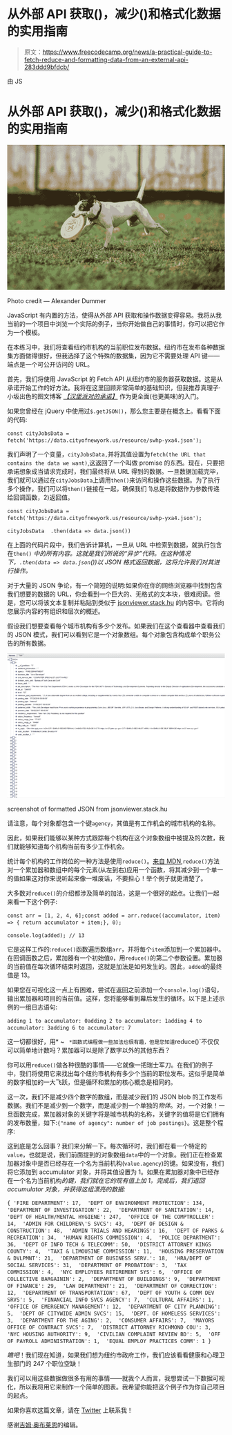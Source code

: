 # 从外部 API 获取()，减少()和格式化数据的实用指南

> 原文：<https://www.freecodecamp.org/news/a-practical-guide-to-fetch-reduce-and-formatting-data-from-an-external-api-283ddd9bfdcb/>

由 JS

# 从外部 API 获取()，减少()和格式化数据的实用指南

![1*nROAmzDLiFCLQ9z7pMx8Wg](img/d4e26fbec5305a777f26b5141ad160db.png)

Photo credit — Alexander Dummer

JavaScript 有内置的方法，使得从外部 API 获取和操作数据变得容易。我将从我当前的一个项目中浏览一个实际的例子，当你开始做自己的事情时，你可以把它作为一个模板。

在本练习中，我们将查看纽约市机构的当前职位发布数据。纽约市在发布各种数据集方面做得很好，但我选择了这个特殊的数据集，因为它不需要处理 API 键——端点是一个可公开访问的 URL。

首先，我们将使用 JavaScript 的 Fetch API 从纽约市的服务器获取数据。这是从承诺开始工作的好方法。我将在这里回顾非常简单的基础知识，但我推荐真理子·小坂出色的图文博客 [*【汉堡派对的承诺】*](http://kosamari.com/notes/the-promise-of-a-burger-party) 作为更全面(也更美味)的入门。

如果您曾经在 jQuery 中使用过`$.getJSON()`，那么您主要是在概念上。看看下面的代码:

```
const cityJobsData =   fetch('https://data.cityofnewyork.us/resource/swhp-yxa4.json');
```

我们声明了一个变量，`cityJobsData,`并将其值设置为`fetch(the URL that contains the data we want)`,这返回了一个叫做 promise 的东西。现在，只要把承诺想象成当请求完成时，我们最终将从 URL 得到的数据。一旦数据加载完毕，我们就可以通过在`cityJobsData`上调用`then()`来访问和操作这些数据。为了执行多个操作，我们可以将`then()`链接在一起，确保我们 1)总是将数据作为参数传递给回调函数，2)返回值。

```
const cityJobsData = fetch('https://data.cityofnewyork.us/resource/swhp-yxa4.json');
```

```
cityJobsData  .then(data => data.json())
```

在上面的代码片段中，我们告诉计算机，一旦从 URL 中检索到数据，就执行包含在`then()` *中的所有内容。这就是我们所说的“异步”代码。在这种情况下，`.then(data => data.json`())以 JSON 格式返回数据，这将允许我们对其进行操作。*

对于大量的 JSON 争论，有一个简短的说明:如果你在你的网络浏览器中找到包含我们想要的数据的 URL，你会看到一个巨大的、无格式的文本块，很难阅读。但是，您可以将该文本复制并粘贴到类似于 [jsonviewer.stack.hu](http://jsonviewer.stack.hu/) 的内容中。它将向您展示内容的有组织和层次的概述。

假设我们想要查看每个城市机构有多少个发布。如果我们在这个查看器中查看我们的 JSON 模式，我们可以看到它是一个对象数组。每个对象包含构成单个职务公告的所有数据。

![1*RoXGqr-4JSiGhkfeZvMa0w](img/234c651172b839fdcf8692368cd7fc33.png)

screenshot of formatted JSON from jsonviewer.stack.hu

请注意，每个对象都包含一个键`agency`，其值是有工作机会的城市机构的名称。

因此，如果我们能够以某种方式跟踪每个机构在这个对象数组中被提及的次数，我们就能够知道每个机构当前有多少工作机会。

统计每个机构的工作岗位的一种方法是使用`reduce()`。[来自 MDN](https://developer.mozilla.org/en-US/docs/Web/JavaScript/Reference/Global_Objects/Array/Reduce?v=example),`reduce()`方法对一个累加器和数组中的每个元素(从左到右)应用一个函数，将其减少到一个单一的值如果这对你来说听起来像一堆废话，不要担心！举个例子就更清楚了。

大多数对`reduce()`的介绍都涉及简单的加法，这是一个很好的起点。让我们一起来看一下这个例子:

```
const arr = [1, 2, 4, 6];const added = arr.reduce((accumulator, item) => { return accumulator + item;}, 0);
```

```
console.log(added); // 13
```

它是这样工作的:`reduce()`函数遍历数组`arr`，并将每个`item`添加到一个累加器中。在回调函数之后，累加器有一个初始值`0`，用`reduce()`的第二个参数设置。累加器的当前值在每次循环结束时返回，这就是加法是如何发生的。因此，`added`的最终值是 13。

如果您在可视化这一点上有困难，尝试在返回之前添加一个`console.log()`语句，输出累加器和项目的当前值。这样，您将能够看到幕后发生的循环。以下是上述示例的一组日志语句:

```
adding 1 to accumulator: 0adding 2 to accumulator: 1adding 4 to accumulator: 3adding 6 to accumulator: 7
```

这一切都很好，用* ~ ` *函数式编程做一些加法也很有趣，但是您知道`reduce()`不仅仅可以简单地计数吗？累加器可以是除了数字以外的其他东西？

你可以用`reduce()`做各种很酷的事情——它就像一把瑞士军刀。在我们的例子中，我们将使用它来找出每个纽约市机构有多少个当前的职位发布。这似乎是简单的数字相加的一大飞跃，但是循环和累加的核心概念是相同的。

这一次，我们不是减少四个数字的数组，而是减少我们的 JSON blob 的工作发布数据。我们不是减少到一个数字，而是减少到一个单独的*物体*。对，一个对象！一旦函数完成，累加器对象的关键字将是城市机构的名称，关键字的值将是它们拥有的发布数量，如下:`{"name of agency": number of job postings}`。这是整个程序:

这到底是怎么回事？我们来分解一下。每次循环时，我们都在看一个特定的`value`，也就是说，我们前面提到的对象数组`data`中的一个对象。我们正在检查累加器对象中是否已经存在一个名为当前机构(`value.agency`)的键。如果没有，我们将它添加到 accumulator 对象，并将其值设置为 1。如果在累加器对象中已经存在一个名为当前机构*的键，我们就在它的现有值上加 1。完成后，我们返回 accumulator 对象，并获得这组漂亮的数据:*

```
{ 'FIRE DEPARTMENT': 17,  'DEPT OF ENVIRONMENT PROTECTION': 134,  'DEPARTMENT OF INVESTIGATION': 22,  'DEPARTMENT OF SANITATION': 14,  'DEPT OF HEALTH/MENTAL HYGIENE': 247,  'OFFICE OF THE COMPTROLLER': 14,  'ADMIN FOR CHILDREN\'S SVCS': 43,  'DEPT OF DESIGN & CONSTRUCTION': 48,  'ADMIN TRIALS AND HEARINGS': 16,  'DEPT OF PARKS & RECREATION': 34,  'HUMAN RIGHTS COMMISSION': 4,  'POLICE DEPARTMENT': 36,  'DEPT OF INFO TECH & TELECOMM': 50,  'DISTRICT ATTORNEY KINGS COUNTY': 4,  'TAXI & LIMOUSINE COMMISSION': 11,  'HOUSING PRESERVATION & DVLPMNT': 21,  'DEPARTMENT OF BUSINESS SERV.': 18,  'HRA/DEPT OF SOCIAL SERVICES': 31,  'DEPARTMENT OF PROBATION': 3,  'TAX COMMISSION': 4,  'NYC EMPLOYEES RETIREMENT SYS': 6,  'OFFICE OF COLLECTIVE BARGAININ': 2,  'DEPARTMENT OF BUILDINGS': 9,  'DEPARTMENT OF FINANCE': 29,  'LAW DEPARTMENT': 21,  'DEPARTMENT OF CORRECTION': 12,  'DEPARTMENT OF TRANSPORTATION': 67,  'DEPT OF YOUTH & COMM DEV SRVS': 5,  'FINANCIAL INFO SVCS AGENCY': 7,  'CULTURAL AFFAIRS': 1,  'OFFICE OF EMERGENCY MANAGEMENT': 12,  'DEPARTMENT OF CITY PLANNING': 5,  'DEPT OF CITYWIDE ADMIN SVCS': 15,  'DEPT. OF HOMELESS SERVICES': 3,  'DEPARTMENT FOR THE AGING': 2,  'CONSUMER AFFAIRS': 7,  'MAYORS OFFICE OF CONTRACT SVCS': 7,  'DISTRICT ATTORNEY RICHMOND COU': 3,  'NYC HOUSING AUTHORITY': 9,  'CIVILIAN COMPLAINT REVIEW BD': 5,  'OFF OF PAYROLL ADMINISTRATION': 1,  'EQUAL EMPLOY PRACTICES COMM': 1 }
```

*瞧吧*！我们现在知道，如果我们想为纽约市政府工作，我们应该看看健康和心理卫生部门的 247 个职位空缺！

我们可以用这些数据做很多有用的事情——就我个人而言，我想尝试一下数据可视化，所以我将用它来制作一个简单的图表。我希望你能把这个例子作为你自己项目的起点。

如果你喜欢这篇文章，请在 [Twitter](http://twitter.com/j_speda) 上联系我！

感谢[吉姆·奥布莱恩](http://twitter.com/jimcodes)的编辑。
